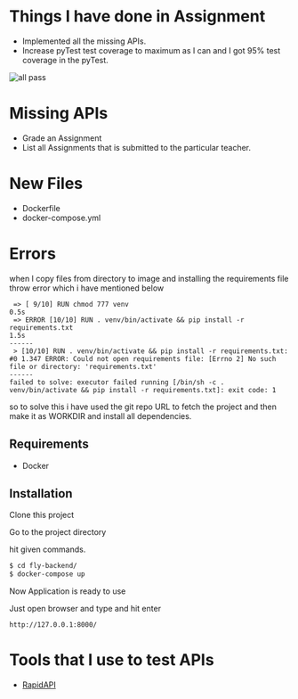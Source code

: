 
# Things I have done in Assignment

- Implemented all the missing APIs.
- Increase pyTest test coverage to maximum as I can and I got 95% test coverage in the pyTest.

![all pass](https://user-images.githubusercontent.com/52989607/196522519-31fdbe27-42e0-4aed-8d00-5cbfc842f79f.png)


# Missing APIs

- Grade an Assignment
- List all Assignments that is submitted to the particular teacher.

# New Files

- Dockerfile
- docker-compose.yml

# Errors

when I copy files from directory to image and installing the requirements file throw error which i have mentioned below 


```
 => [ 9/10] RUN chmod 777 venv                                                                                                                                                                 0.5s 
 => ERROR [10/10] RUN . venv/bin/activate && pip install -r requirements.txt                                                                                                                   1.5s 
------
 > [10/10] RUN . venv/bin/activate && pip install -r requirements.txt:
#0 1.347 ERROR: Could not open requirements file: [Errno 2] No such file or directory: 'requirements.txt'
------
failed to solve: executor failed running [/bin/sh -c . venv/bin/activate && pip install -r requirements.txt]: exit code: 1
```

so to solve this i have used the git repo URL to fetch the project and then make it as WORKDIR and install all dependencies.

## Requirements

- Docker

## Installation

Clone this project

Go to the project directory

hit given commands.

```bash
$ cd fly-backend/
$ docker-compose up
```
Now Application is ready to use

Just open browser and type and hit enter
```
http://127.0.0.1:8000/
```
# Tools that I use to test APIs

- [RapidAPI](https://rapidapi.com/)
